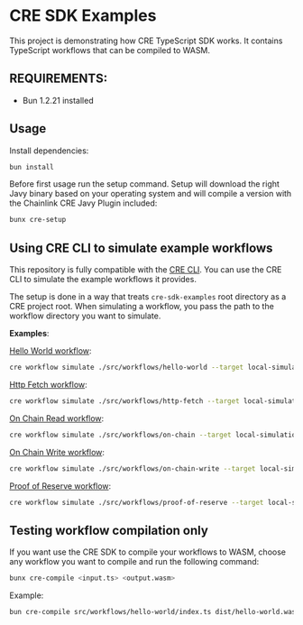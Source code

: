 # CRE SDK Examples

This project is demonstrating how CRE TypeScript SDK works. It contains TypeScript workflows that can be compiled to WASM.

## REQUIREMENTS:

- Bun 1.2.21 installed

## Usage

Install dependencies:

```bash
bun install
```

Before first usage run the setup command. Setup will download the right Javy binary based on your operating system and will compile a version with the Chainlink CRE Javy Plugin included:

```bash
bunx cre-setup
```

## Using CRE CLI to simulate example workflows

This repository is fully compatible with the [CRE CLI](https://github.com/smartcontractkit/cre-cli). You can use the CRE CLI to simulate the example workflows it provides.

The setup is done in a way that treats `cre-sdk-examples` root directory as a CRE project root. When simulating a workflow, you pass the path to the workflow directory you want to simulate.

**Examples**:

[Hello World workflow](https://github.com/smartcontractkit/cre-sdk-typescript/blob/main/packages/cre-sdk-examples/src/workflows/hello-world/index.ts):

```zsh
cre workflow simulate ./src/workflows/hello-world --target local-simulation
```

[Http Fetch workflow](https://github.com/smartcontractkit/cre-sdk-typescript/blob/main/packages/cre-sdk-examples/src/workflows/http-fetch/index.ts):

```zsh
cre workflow simulate ./src/workflows/http-fetch --target local-simulation
```

[On Chain Read workflow](https://github.com/smartcontractkit/cre-sdk-typescript/blob/main/packages/cre-sdk-examples/src/workflows/on-chain/index.ts):

```zsh
cre workflow simulate ./src/workflows/on-chain --target local-simulation
```

[On Chain Write workflow](https://github.com/smartcontractkit/cre-sdk-typescript/blob/main/packages/cre-sdk-examples/src/workflows/on-chain-write/index.ts):

```zsh
cre workflow simulate ./src/workflows/on-chain-write --target local-simulation
```

[Proof of Reserve workflow](https://github.com/smartcontractkit/cre-sdk-typescript/blob/main/packages/cre-sdk-examples/src/workflows/proof-of-reserve/index.ts):

```zsh
cre workflow simulate ./src/workflows/proof-of-reserve --target local-simulation --secrets ../../../secrets.yaml
```

## Testing workflow compilation only

If you want use the CRE SDK to compile your workflows to WASM, choose any workflow you want to compile and run the following command:

```bash
bunx cre-compile <input.ts> <output.wasm>
```

Example:

```bash
bun cre-compile src/workflows/hello-world/index.ts dist/hello-world.wasm
```
